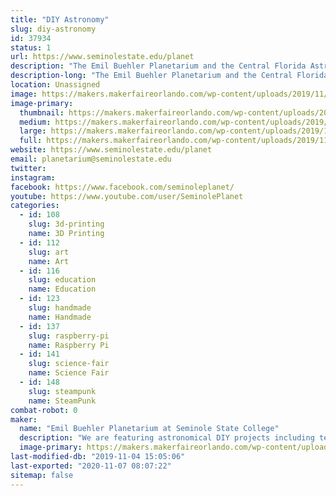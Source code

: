 ```yaml
---
title: "DIY Astronomy"
slug: diy-astronomy
id: 37934
status: 1
url: https://www.seminolestate.edu/planet
description: "The Emil Buehler Planetarium and the Central Florida Astronomical Society will be showcasing some out-of-this-world DIY astronomy projects that you can make yourself either at home or at school! "
description-long: "The Emil Buehler Planetarium and the Central Florida Astronomical Society will be showcasing some out-of-this-world DIY astronomy projects that you can make yourself! We will also be featuring several astronomy and space related arts and crafts that families and teachers can do to help teach concepts related to the field of astronomy. "
location: Unassigned
image: https://makers.makerfaireorlando.com/wp-content/uploads/2019/11/20191025_125915-768x1024.jpg
image-primary:
  thumbnail: https://makers.makerfaireorlando.com/wp-content/uploads/2019/11/20191025_125915-150x150.jpg
  medium: https://makers.makerfaireorlando.com/wp-content/uploads/2019/11/20191025_125915-225x300.jpg
  large: https://makers.makerfaireorlando.com/wp-content/uploads/2019/11/20191025_125915-768x1024.jpg
  full: https://makers.makerfaireorlando.com/wp-content/uploads/2019/11/20191025_125915.jpg
website: https://www.seminolestate.edu/planet
email: planetarium@seminolestate.edu
twitter: 
instagram: 
facebook: https://www.facebook.com/seminoleplanet/
youtube: https://www.youtube.com/user/SeminolePlanet
categories:
  - id: 108
    slug: 3d-printing
    name: 3D Printing
  - id: 112
    slug: art
    name: Art
  - id: 116
    slug: education
    name: Education
  - id: 123
    slug: handmade
    name: Handmade
  - id: 137
    slug: raspberry-pi
    name: Raspberry Pi
  - id: 141
    slug: science-fair
    name: Science Fair
  - id: 148
    slug: steampunk
    name: SteamPunk
combat-robot: 0
maker:
  name: "Emil Buehler Planetarium at Seminole State College"
  description: "We are featuring astronomical DIY projects including telescopes, space arts and crafts, astronomical accessories, and more. "
  image-primary: https://makers.makerfaireorlando.com/wp-content/uploads/2019/09/DSC_0116-811x1024.jpg
last-modified-db: "2019-11-04 15:05:06"
last-exported: "2020-11-07 08:07:22"
sitemap: false
---
```

